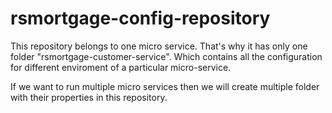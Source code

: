# rsmortgage-config-repository

This repository belongs to one micro service. That's why it has only one folder "rsmortgage-customer-service". Which contains all the configuration for different enviroment of a particular micro-service.

If we want to run multiple micro services then we will create multiple folder with their properties in this repository.
